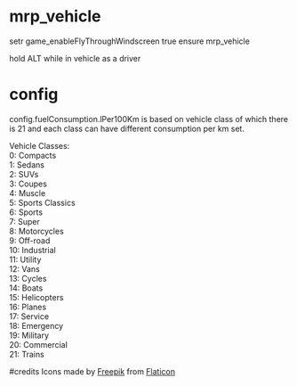 # mrp_vehicle

setr game_enableFlyThroughWindscreen true
ensure mrp_vehicle

hold ALT while in vehicle as a driver

# config
config.fuelConsumption.lPer100Km is based on vehicle class of which there is 21 and each class can have different consumption per km set.

Vehicle Classes:  
0: Compacts  
1: Sedans  
2: SUVs  
3: Coupes  
4: Muscle  
5: Sports Classics  
6: Sports  
7: Super  
8: Motorcycles  
9: Off-road  
10: Industrial  
11: Utility  
12: Vans  
13: Cycles  
14: Boats  
15: Helicopters  
16: Planes  
17: Service  
18: Emergency  
19: Military  
20: Commercial  
21: Trains  

#credits
Icons made by [Freepik](https://www.freepik.com) from [Flaticon](https://www.flaticon.com/)
